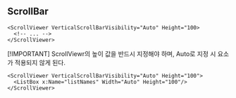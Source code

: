 
## ScrollBar
```xaml
<ScrollViewer VerticalScrollBarVisibility="Auto" Height="100>
  <!-- ... -->
</ScrollViewer>
```
[!IMPORTANT]
ScrollViewr의 높이 값을 반드시 지정해야 하며, Auto로 지정 시 요소가 적용되지 않게 된다.

```xaml
<ScrollViewer VerticalScrollBarVisibility="Auto" Height="100">
  <ListBox x:Name="listNames" Width="Auto" Height="100"/>
</ScrollViewer>
```